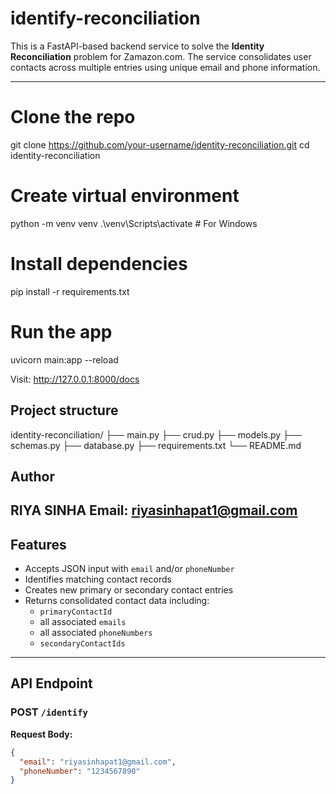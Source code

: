 # identify-reconciliation

This is a FastAPI-based backend service to solve the **Identity Reconciliation** problem for Zamazon.com. The service consolidates user contacts across multiple entries using unique email and phone information.

---
# Clone the repo
git clone https://github.com/your-username/identity-reconciliation.git
cd identity-reconciliation

# Create virtual environment
python -m venv venv
.\venv\Scripts\activate  # For Windows

# Install dependencies
pip install -r requirements.txt

# Run the app
uvicorn main:app --reload

Visit: http://127.0.0.1:8000/docs


## Project structure
identity-reconciliation/
├── main.py
├── crud.py
├── models.py
├── schemas.py
├── database.py
├── requirements.txt
└── README.md

## Author
RIYA SINHA
Email: riyasinhapat1@gmail.com
---
##  Features

- Accepts JSON input with `email` and/or `phoneNumber`
- Identifies matching contact records
- Creates new primary or secondary contact entries
- Returns consolidated contact data including:
  - `primaryContactId`
  - all associated `emails`
  - all associated `phoneNumbers`
  - `secondaryContactIds`

---

##  API Endpoint

### POST `/identify`

**Request Body:**

```json
{
  "email": "riyasinhapat1@gmail.com",
  "phoneNumber": "1234567890"
}






